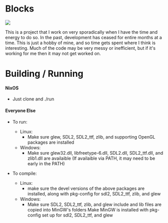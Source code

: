 # Blocks
![](http://pleune.github.io/Blocks/screenshots/16-04-11-23-01-49.png)

This is a project that I work on very sporadically when I have the time and energy to do so. In the past, development has ceased for entire months at a time. This is just a hobby of mine, and so time gets spent where I think is interesting. Much of the code may be very messy or inefficient, but if it's working for me then it may not get worked on.

# Building / Running

#### NixOS
- Just clone and ./run

#### Everyone Else

- To run:
	- Linux:
		- Make sure glew, SDL2, SDL2_ttf, zlib, and supporting OpenGL packages are installed
	- Windows:
		- Make sure glew32.dll, libfreetype-6.dll, SDL2.dll, SDL2_ttf.dll, and zlib1.dll are availaible (If availaible via PATH, it may need to be early in the PATH)

- To compile:
	- Linux:
		- make sure the devel versions of the above packages are installed,
		along with pkg-config for sdl2, SDL2_ttf, zlib, and glew
	- Windows:
		- Make sure SDL2, SDL2_ttf, zlib, and glew include and lib files are copied into MinGW's folders Make MinGW is installed with pkg-config set up for sdl2, SDL2_ttf, and glew
